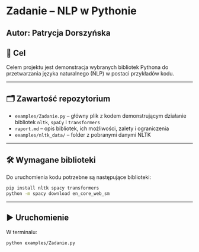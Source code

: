 # Zadanie – NLP w Pythonie

## Autor: Patrycja Dorszyńska

## 📌 Cel

Celem projektu jest demonstracja wybranych bibliotek Pythona do przetwarzania języka naturalnego (NLP) w postaci przykładów kodu.

---

## 🗂 Zawartość repozytorium

- `examples/Zadanie.py` – główny plik z kodem demonstrującym działanie bibliotek `nltk`, `spaCy` i `transformers`
- `raport.md` – opis bibliotek, ich możliwości, zalety i ograniczenia
- `examples/nltk_data/` – folder z pobranymi danymi NLTK

---

## 🛠 Wymagane biblioteki

Do uruchomienia kodu potrzebne są następujące biblioteki:

```bash
pip install nltk spacy transformers
python -m spacy download en_core_web_sm
```

---

## ▶️ Uruchomienie

W terminalu:

```bash
python examples/Zadanie.py
```